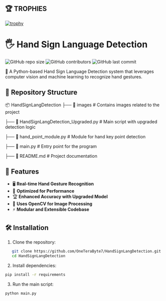 ## 🏆 TROPHIES
[![trophy](https://github-profile-trophy.vercel.app/?username=OneTeraByte7&theme=onedark)](https://github.com/ryo-ma/github-profile-trophy)


# 🖐 Hand Sign Language Detection

![GitHub repo size](https://img.shields.io/github/repo-size/OneTeraByte7/BookMyTurf?style=for-the-badge)
![GitHub contributors](https://img.shields.io/github/contributors/OneTeraByte7/BookMyTurf?style=for-the-badge)
![GitHub last commit](https://img.shields.io/github/last-commit/OneTeraByte7/BookMyTurf?style=for-the-badge)


🚀 A Python-based Hand Sign Language Detection system that leverages computer vision and machine learning to recognize hand gestures.

## 📂 Repository Structure

📦 HandSignLangDetection 
├── 📁 images # Contains images related to the project 

├── 📄 HandSignLangDetection_Upgraded.py # Main script with upgraded detection logic 

├── 📄 hand_point_module.py # Module for hand key point detection 

├── 📄 main.py # Entry point for the program 

├── 📄 README.md # Project documentation


## 🎯 Features

- 🖥 **Real-time Hand Gesture Recognition**
- 🎯 **Optimized for Performance**
- 🏆 **Enhanced Accuracy with Upgraded Model**
- 📸 **Uses OpenCV for Image Processing**
- ⚡ **Modular and Extensible Codebase**

## 🛠 Installation

1. Clone the repository:
```bash
   git clone https://github.com/OneTeraByte7/HandSignLangDetection.git
   cd HandSignLangDetection
```

2. Install dependencies:
```bash
pip install -r requirements

```

3. Run the main script:
```bash
python main.py
